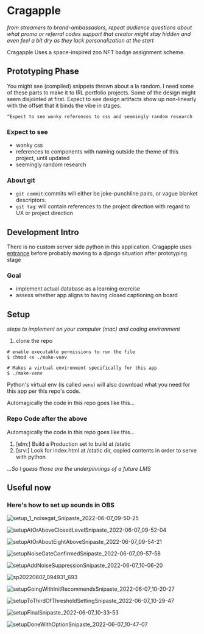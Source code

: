 
# Cragapple
_from streamers to brand-ambassadors,  repeat audience questions about what promo or referral codes support that creator might stay hidden and even feel a bit dry as they lack personalization at the start_

Cragapple Uses a space-inspired zoo NFT badge assignment scheme.


## Prototyping Phase
 You might see (compiled) snippets thrown about a la random. I need some of these parts to make it to IRL portfolio projects.  Some of the design might seem disjointed at first.  Expect to see design artifacts show up non-linearly with the offset that it binds the vibe in stages.
 
    ^Expect to see wonky references to css and seemingly random research
 
### Expect to see

- wonky css
- references to components with naming outside the theme of this project, until updated
- seemingly random research

### About git

- ```git commit```:commits will either be joke-punchline pairs, or vague blanket descriptors.
- ```git tag```: will contain references to the project direction with regard to UX or project direction



## Development Intro
There is no custom server side python in this application.  Cragapple uses [entrance](https://github.com/ensoft/entrance) before probably moving to a django situation after prototyping stage



### Goal
- implement actual database as a learning exercise
- assess whether app aligns to having closed captioning on board


## Setup

_steps to implement on your computer (mac) and coding environment_

1. clone the repo

```
# enable executable permissions to run the file
$ chmod +x ./make-venv
```


```
# Makes a virtual environment specifically for this app
$ ./make-venv
```

Python's virtual env (is called `venv`) will also download what you need for this app per this repo's code.

Automagically the code in this repo goes like this...


### Repo Code after the above

Automagically the code in this repo goes like this...

1. [elm:] Build a Production set to build at /static
1. [srv:] Look for index.html at /static dir, copied contents in order to serve with python



_...So I guess those are the underpinnings of a future LMS_


## Useful now
### Here's how to set up sounds in OBS

![setup_1_noisegat_Snipaste_2022-06-07_09-50-25](https://user-images.githubusercontent.com/87546382/172426906-5a09902e-2716-49be-8a02-bb57ec33f7e9.png)

![setupAtOrAboveClosedLevelSnipaste_2022-06-07_09-52-04](https://user-images.githubusercontent.com/87546382/172427273-0092bcb5-025c-4556-b53d-2f15ece94567.png)

![setupAtOrAboutEightAboveSnipaste_2022-06-07_09-54-21](https://user-images.githubusercontent.com/87546382/172427291-b30a1e59-3579-4621-bb12-dc842b6364db.png)

![setupNoiseGateConfirmedSnipaste_2022-06-07_09-57-58](https://user-images.githubusercontent.com/87546382/172427301-d1bc5176-9e18-48aa-a739-f5367b9b817a.png)

![setupAddNoiseSuppressionSnipaste_2022-06-07_10-06-20](https://user-images.githubusercontent.com/87546382/172427316-8412cdf6-5f84-444f-ae21-e334e04e3a97.png)

![sp20220607_094931_693](https://user-images.githubusercontent.com/87546382/172427347-b263cf01-91f9-4faf-91fe-87f05212321b.png)

![setupGoingWithInitRecommendsSnipaste_2022-06-07_10-20-27](https://user-images.githubusercontent.com/87546382/172427357-102d4c89-4fee-4bc8-960d-80e28597eeb9.png)

![setupToThirdOfThresholdSettingSnipaste_2022-06-07_10-29-47](https://user-images.githubusercontent.com/87546382/172427374-9b0ecac7-35e3-4bb8-958c-8b0d5ded6229.png)

![setupFinalSnipaste_2022-06-07_10-33-53](https://user-images.githubusercontent.com/87546382/172427383-ad6e3c15-b1fd-4385-bb7d-4fcbbd846290.png)

![setupDoneWithOptionSnipaste_2022-06-07_10-47-07](https://user-images.githubusercontent.com/87546382/172427390-20b659d0-d79c-4adb-aae3-c4a2eb331346.png)

